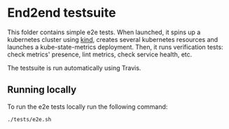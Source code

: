 # End2end testsuite

This folder contains simple e2e tests.
When launched, it spins up a kubernetes cluster using [kind](https://kind.sigs.k8s.io/), creates several kubernetes resources and launches a kube-state-metrics deployment.
Then, it runs verification tests: check metrics' presence, lint metrics, check service health, etc.

The testsuite is run automatically using Travis.

## Running locally

To run the e2e tests locally run the following command:

```bash
./tests/e2e.sh
```
